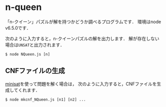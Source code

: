 # n-queen

「n-クイーン」パズルが解を持つかどうか調べるプログラムです．
環境はnode v6.5.0です．

次のように入力すると，n-クイーンパズルの解を出力します．
解が存在しない場合は`UNSAT`と出力されます．

```
$ node NQueen.js [n]
```

## CNFファイルの生成

[minisat](https://github.com/niklasso/minisat)を使って問題を解く場合は，
次のように入力すると，CNFファイルを生成してくれます．

```
$ node mkcnf_NQueen.js [n1] [n2] ...
```
